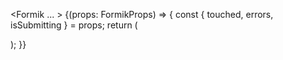 <!-- Formik com props -->

<Formik
... >
{(props: FormikProps<InitialValuesProps>) => {
const { touched, errors, isSubmitting } = props;
return (

<Form>
<FTextField label="Nome" name="name" placeholder="Nome" />
<FTextField label="E-mail" name="email" placeholder="E-mail" />
<FTextField label="Cidade" name="id_city" placeholder="Cidade" type="number" />
</Form>
);
}}
</Formik>
